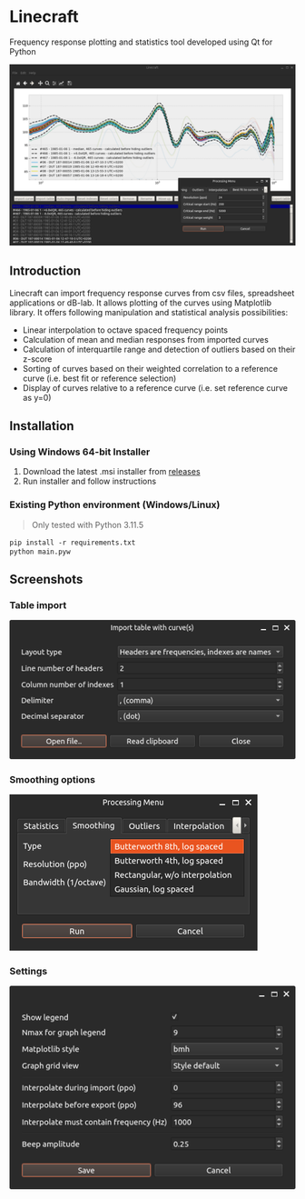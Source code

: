 # Linecraft
Frequency response plotting and statistics tool developed using Qt for Python

![](/images/sc_main.png)

## Introduction
Linecraft can import frequency response curves from csv files, spreadsheet applications or dB-lab. It allows plotting of the curves using Matplotlib library. It offers following manipulation and statistical analysis possibilities:
- Linear interpolation to octave spaced frequency points
- Calculation of mean and median responses from imported curves
- Calculation of interquartile range and detection of outliers based on their z-score
- Sorting of curves based on their weighted correlation to a reference curve (i.e. best fit or reference selection)
- Display of curves relative to a reference curve (i.e. set reference curve as y=0)

## Installation
### Using Windows 64-bit Installer
1. Download the latest .msi installer from [releases](/releases/latest)
2. Run installer and follow instructions

### Existing Python environment (Windows/Linux)
> Only tested with Python 3.11.5
```
pip install -r requirements.txt
python main.pyw
```

## Screenshots
### Table import
![](/images/sc_table_import.png)
### Smoothing options
![](/images/sc_smoothing.png)
### Settings
![](/images/sc_settings.png)
